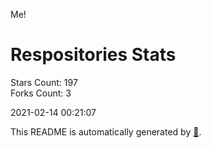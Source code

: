 Me!

# Respositories Stats
Stars Count: 197  
Forks Count: 3

2021-02-14 00:21:07  

This README is automatically generated by [🐰](https://github.com/rnitta/rnitta).
